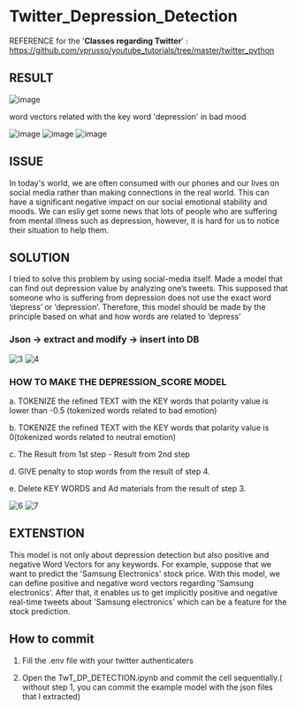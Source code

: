 # Twitter_Depression_Detection
REFERENCE for the '**Classes regarding Twitter**' :  https://github.com/vprusso/youtube_tutorials/tree/master/twitter_python

## RESULT

![image](https://user-images.githubusercontent.com/70621565/103345010-3a465080-4a5e-11eb-93dc-82b4fbb011a2.png)

word vectors related with the key word 'depression' in bad mood

![image](https://user-images.githubusercontent.com/70621565/103339080-6eb21080-4a4e-11eb-8d5f-ff374012abdf.png)
![image](https://user-images.githubusercontent.com/70621565/103339089-72de2e00-4a4e-11eb-9535-a5a0f57cd2d7.png)
![image](https://user-images.githubusercontent.com/70621565/103339092-7671b500-4a4e-11eb-962e-7c3aaa48a8d0.png)

## ISSUE

In today's world, we are often consumed with our phones and our lives on social media rather than making connections in the real world. This can have a significant negative impact on our social emotional stability and moods. We can esliy get some news that lots of people who are suffering from mental illness such as depression, however, it is hard for us to notice their situation to help them. 

## SOLUTION

I tried to solve this problem by using social-media itself. Made a model that can find out depression value by analyzing one’s tweets. This supposed that someone who is suffering from depression does not use the exact word ‘depress’ or ‘depression’. Therefore, this model should be made by the principle based on what and how words are related to ‘depress’ 

### Json -> extract and modify -> insert into DB
![3](https://user-images.githubusercontent.com/70621565/103338544-b9328d80-4a4c-11eb-95ff-786f4f4bee58.jpg)
![4](https://user-images.githubusercontent.com/70621565/103338552-bdf74180-4a4c-11eb-82bd-bfca7415315c.jpg)
### HOW TO MAKE THE DEPRESSION_SCORE MODEL
  a. TOKENIZE the refined TEXT with the KEY words that polarity value is lower than -0.5 (tokenized words related to bad emotion)
  
  b. TOKENIZE the refined TEXT with the KEY words that polarity value is 0(tokenized words related to neutral emotion)
  
  c. The Result from 1st step - Result from 2nd step
  
  d. GIVE penalty to stop words from the result of step 4.
  
  e. Delete KEY WORDS and Ad materials from the result of step 3.
  
![6](https://user-images.githubusercontent.com/70621565/103338555-c18ac880-4a4c-11eb-81e3-336276f1ca79.jpg)
![7](https://user-images.githubusercontent.com/70621565/103338558-c3548c00-4a4c-11eb-88be-2048fbce7fbd.jpg)



## EXTENSTION

This model is not only about depression detection but also positive and negative Word Vectors for any keywords.
For example, suppose that we want to predict the 'Samsung Electronics' stock price. With this model, we can define positive and negative word vectors regarding 'Samsung electronics'. After that, it enables us to get implicitly positive and negative real-time tweets about 'Samsung electronics' which can be a feature for the stock prediction.


## How to commit 

1. Fill the .env file with your twitter authenticaters 

2. Open the TwT_DP_DETECTION.ipynb and commit the cell sequentially.( without step 1, you can commit the example model with the json files that I extracted)



